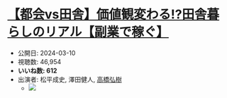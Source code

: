 # [【都会vs田舎】価値観変わる!?田舎暮らしのリアル【副業で稼ぐ】](https://www.youtube.com/watch?v=ep9xEtUg3qE)
-   公開日: 2024-03-10
-   視聴数: 46,954
-   **いいね数: 612**
-   出演者: 松平成史, 澤田健人, [高橋弘樹](/rehacq_fan/people/高橋弘樹 "wikilink")
    - [![](https://img.youtube.com/vi/ep9xEtUg3qE/hqdefault.jpg)](https://www.youtube.com/watch?v=ep9xEtUg3qE)
